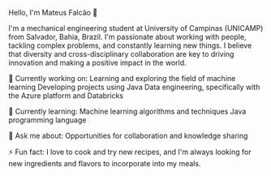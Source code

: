 Hello, I'm Mateus Falcão 👋

I'm a mechanical engineering student at University of Campinas (UNICAMP) from Salvador, Bahia, Brazil. I'm passionate about working with people, tackling complex problems, and constantly learning new things. I believe that diversity and cross-disciplinary collaboration are key to driving innovation and making a positive impact in the world.

🔭 Currently working on:
Learning and exploring the field of machine learning
Developing projects using Java
Data engineering, specifically with the Azure platform and Databricks

🌱 Currently learning:
Machine learning algorithms and techniques
Java programming language

💬 Ask me about:
Opportunities for collaboration and knowledge sharing

⚡ Fun fact:
I love to cook and try new recipes, and I'm always looking for new ingredients and flavors to incorporate into my meals.
